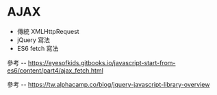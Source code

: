# AJAX 
* 傳統 XMLHttpRequest
* jQuery 寫法
* ES6 fetch 寫法

參考 -- https://eyesofkids.gitbooks.io/javascript-start-from-es6/content/part4/ajax_fetch.html

參考 -- https://tw.alphacamp.co/blog/jquery-javascript-library-overview
